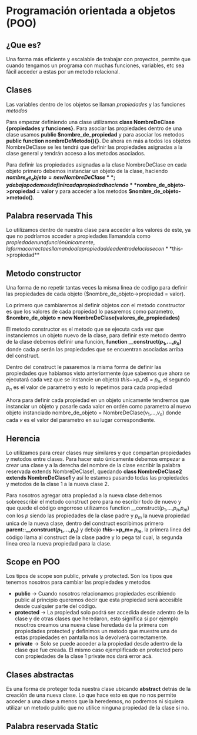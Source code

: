# Programación orientada a objetos (POO)
## ¿Que es?
Una forma más eficiente y escalable de trabajar con proyectos, permite que cuando tengamos un programa con muchas funciones, variables, etc sea fácil acceder a estas por un metodo relacional.

## Clases
Las variables dentro de los objetos se llaman *propiedades* y las funciones *metodos*

Para empezar definiendo una clase utilizamos **class NombreDeClase {propiedades y funciones}**. Para asociar las propiedades dentro de una clase usamos **public $nombre_de_propiedad** y para asociar los metodos **public function nombreDeMetodo(){}**. De ahora en más a todos los objetos NombreDeClase se les tendrá que definir las propiedades asignadas a la clase general y tendrán acceso a los metodos asociados.

Para definir las propiedades asignadas a la clase NombreDeClase en cada objeto primero debemos instanciar un objeto de la clase, haciendo **$nombre_de_objeto = new NombreDeClase**; y debajo podemos definir cada propiedad haciendo **$nombre_de_objeto->propiedad = valor** y para acceder a los metodos **$nombre_de_objeto->metodo()**.

## Palabra reservada This
Lo utilizamos dentro de nuestra clase para acceder a los valores de este, ya que no podríamos acceder a propiedades llamandola como $propiedad en una función únicamente, la forma correcta es llamando a la propiedad de adentro de la clase con **$this->propiedad** 

## Metodo constructor
Una forma de no repetir tantas veces la misma linea de codigo para definir las propiedades de cada objeto ($nombre_de_objeto->propiedad = valor).

Lo primero que cambiaremos al definir objetos con el metodo constructor es que los valores de cada propiedad lo pasaremos como parametro, **$nombre_de_objeto = new NombreDeClase(valores_de_propiedades)**

El metodo constructor es el metodo que se ejecuta cada vez que instanciemos un objeto nuevo de la clase, para definir este metodo dentro de la clase debemos definir una función, **function __construct($p_1$,...,$p_n$)** donde cada $p$ serán las propiedades que se encuentran asociadas arriba del construct.

Dentro del construct le pasaremos la misma forma de definir las propiedades que habiamos visto anteriormente (que sabemos que ahora se ejecutará cada vez que se instancie un objeto) $this->$p_n$ = $p_n$, el segundo $p_n$ es el valor de parametro y esto lo repetimos para cada propiedad

Ahora para definir cada propiedad en un objeto unicamente tendremos que instanciar un objeto y pasarle cada valor en ordén como parametro al nuevo objeto instanciado nombre_de_objeto = NombreDeClase($v_1$,...,$v_n$) donde cada $v$ es el valor del parametro en su lugar correspondiente.

## Herencia
Lo utilizamos para crear clases muy similares y que compartan propiedades y metodos entre clases. Para hacer esto únicamente debemos empezar a crear una clase y a la derecha del nombre de la clase escribir la palabra reservada extends NombreDeClase1, quedando **class NombreDeClase2 extends NombreDeClase1** y así le estamos pasando todas las propiedades y metodos de la clase 1 a la nueva clase 2.

Para nosotros agregar otra propiedad a la nueva clase debemos sobreescribir el metodo construct pero para no escribir todo de nuevo y que quede el código engorroso utilizamos function __construct($p_1$,...,$p_n$,$p_m$) con los $p$ siendo las propiedades de la clase padre y $p_m$ la nueva propiedad unica de la nueva clase, dentro del construct escribimos primero **parent::__construct($p_1$,...,$p_n$)** y debajo **$this->$p_m$=$ $p_m$**, la primera linea del código llama al construct de la clase padre y lo pega tal cual, la segunda linea crea la nueva propiedad para la clase.

## Scope en POO
Los tipos de scope son public, private y protected. Son los tipos que tenemos nosotros para cambiar las propiedades y metodos
- **public** $\to$ Cuando nosotros relacionamos propiedades escribiendo public al principio queremos decir que esta propiedad será accesible desde cualquier parte del código.
- **protected** $\to$ La propiedad solo podrá ser accedida desde adentro de la clase y de otras clases que heredaron, esto significa si por ejemplo nosotros creamos una nueva clase heredada de la primera con propiedades protected y definimos un metodo que muestre una de estas propiedades en pantalla nos la devolverá correctamente.
- **private** $\to$ Solo se puede acceder a la propiedad desde adentro de la clase que fue creada. El mismo caso ejemplificado en protected pero con propiedades de la clase 1 private nos dará error acá.

## Clases abstractas
Es una forma de proteger toda nuestra clase ubicando **abstract** detrás de la creación de una nueva clase. Lo que hace esto es que no nos permite acceder a una clase a menos que la heredemos, no podremos ni siquiera utilizar un metodo public que no utilice ninguna propiedad de la clase si no.

## Palabra reservada Static
